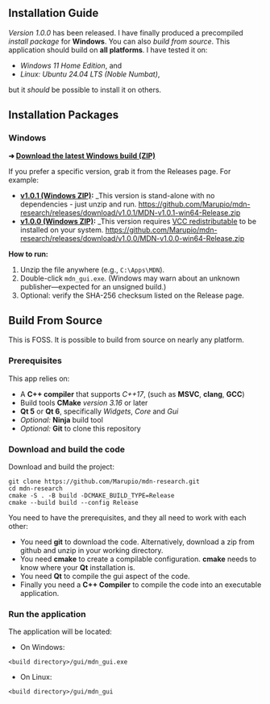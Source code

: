 ## Installation Guide

_Version 1.0.0_ has been released.  I have finally produced a precompiled _install package_ for **Windows**.  You can also _build from source_.  This application should build on **all platforms**.  I have tested it on:

* _Windows 11 Home Edition_, and
* _Linux: Ubuntu 24.04 LTS (Noble Numbat)_,

but it _should_ be possible to install it on others.

## Installation Packages

### Windows

**➜ [Download the latest Windows build (ZIP)](https://github.com/Marupio/mdn-research/releases/latest)**

If you prefer a specific version, grab it from the Releases page. For example:

- **[v1.0.1 (Windows ZIP)](https://github.com/Marupio/mdn-research/releases/download/v1.0.1/MDN-v1.0.1-win64-Release.zip):** _This version is stand-alone with no dependencies - just unzip and run.
  https://github.com/Marupio/mdn-research/releases/download/v1.0.1/MDN-v1.0.1-win64-Release.zip
- **[v1.0.0 (Windows ZIP)](https://github.com/Marupio/mdn-research/releases/download/v1.0.0/MDN-v1.0.0-win64-Release.zip):** _This version requires [VCC redistributable](https://learn.microsoft.com/en-us/cpp/windows/latest-supported-vc-redist?view=msvc-170) to be installed on your system.
  https://github.com/Marupio/mdn-research/releases/download/v1.0.0/MDN-v1.0.0-win64-Release.zip

**How to run:**
1. Unzip the file anywhere (e.g., `C:\Apps\MDN`).
2. Double-click `mdn_gui.exe`. (Windows may warn about an unknown publisher—expected for an unsigned build.)
3. Optional: verify the SHA-256 checksum listed on the Release page.

## Build From Source

This is FOSS.  It is possible to build from source on nearly any platform.

### Prerequisites

This app relies on:

* A **C++ compiler** that supports _C++17_, (such as **MSVC**, **clang**, **GCC**)
* Build tools **CMake** _version 3.16_ or later
* **Qt 5** or **Qt 6**, specifically _Widgets_, _Core_ and _Gui_
* _Optional:_ **Ninja** build tool
* _Optional:_ **Git** to clone this repository

### Download and build the code

Download and build the project:

```
git clone https://github.com/Marupio/mdn-research.git
cd mdn-research
cmake -S . -B build -DCMAKE_BUILD_TYPE=Release
cmake --build build --config Release
```

You need to have the prerequisites, and they all need to work with each other:

* You need **git** to download the code.  Alternatively, download a zip from github and unzip in your working directory.
* You need **cmake** to create a compilable configuration.  **cmake** needs to know where your **Qt** installation is.
* You need **Qt** to compile the gui aspect of the code.
* Finally you need a **C++ Compiler** to compile the code into an executable application.

### Run the application

The application will be located:

* On Windows:
```
<build directory>/gui/mdn_gui.exe
```

* On Linux:
```
<build directory>/gui/mdn_gui
```
